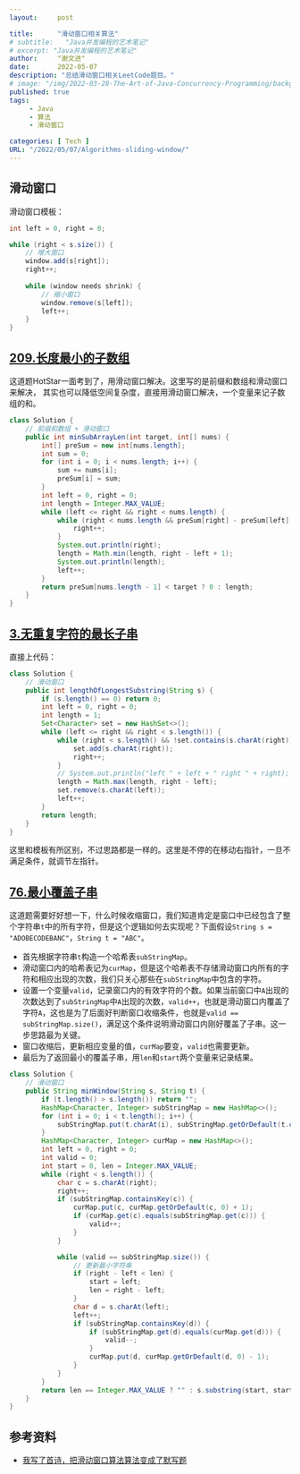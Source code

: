 ```yaml
---
layout:     post

title:      "滑动窗口相关算法"
# subtitle:   "Java并发编程的艺术笔记"
# excerpt: "Java并发编程的艺术笔记"
author:     "谢文进"
date:       2022-05-07
description: "总结滑动窗口相关LeetCode题目。"
# image: "/img/2022-03-28-The-Art-of-Java-Concurrency-Programming/background.jpg"
published: true 
tags:
     - Java
     - 算法
     - 滑动窗口

categories: [ Tech ]
URL: "/2022/05/07/Algorithms-sliding-window/"
---
```

## 滑动窗口
滑动窗口模板：
```java
int left = 0, right = 0;

while (right < s.size()) {
    // 增大窗口
    window.add(s[right]);
    right++;
    
    while (window needs shrink) {
        // 缩小窗口
        window.remove(s[left]);
        left++;
    }
}
```
## [209.长度最小的子数组](https://leetcode-cn.com/problems/minimum-size-subarray-sum/)
这道题HotStar一面考到了，用滑动窗口解决。这里写的是前缀和数组和滑动窗口来解决，
其实也可以降低空间复杂度，直接用滑动窗口解决，一个变量来记子数组的和。
```java
class Solution {
    // 前缀和数组 + 滑动窗口
    public int minSubArrayLen(int target, int[] nums) {
        int[] preSum = new int[nums.length];
        int sum = 0;
        for (int i = 0; i < nums.length; i++) {
            sum += nums[i];
            preSum[i] = sum;
        }
        int left = 0, right = 0;
        int length = Integer.MAX_VALUE;
        while (left <= right && right < nums.length) {
            while (right < nums.length && preSum[right] - preSum[left] + nums[left] < target) {
                right++;
            }
            System.out.println(right);
            length = Math.min(length, right - left + 1);
            System.out.println(length);
            left++;
        }
        return preSum[nums.length - 1] < target ? 0 : length;
    }
}
```
## [3.无重复字符的最长子串](https://leetcode-cn.com/problems/longest-substring-without-repeating-characters/description/)
直接上代码：
```java
class Solution {
    // 滑动窗口
    public int lengthOfLongestSubstring(String s) {
        if (s.length() == 0) return 0;
        int left = 0, right = 0;
        int length = 1;
        Set<Character> set = new HashSet<>();
        while (left <= right && right < s.length()) {
            while (right < s.length() && !set.contains(s.charAt(right))) {
                set.add(s.charAt(right));
                right++;
            }
            // System.out.println("left " + left + " right " + right);
            length = Math.max(length, right - left);
            set.remove(s.charAt(left));
            left++;  
        }
        return length;
    }
}
```
这里和模板有所区别，不过思路都是一样的。这里是不停的在移动右指针，一旦不满足条件，就调节左指针。
## [76.最小覆盖子串](https://leetcode-cn.com/problems/minimum-window-substring/)
这道题需要好好想一下，什么时候收缩窗口，我们知道肯定是窗口中已经包含了整个字符串`t`中的所有字符，但是这个逻辑如何去实现呢？下面假设`String s = "ADOBECODEBANC"`，`String t = "ABC"`。
* 首先根据字符串`t`构造一个哈希表`subStringMap`。
* 滑动窗口内的哈希表记为`curMap`，但是这个哈希表不存储滑动窗口内所有的字符和相应出现的次数，我们只关心那些在`subStringMap`中包含的字符。
* 设置一个变量`valid`，记录窗口内的有效字符的个数。如果当前窗口中`A`出现的次数达到了`subStringMap`中`A`出现的次数，`valid++`，也就是滑动窗口内覆盖了字符`A`，这也是为了后面好判断窗口收缩条件，也就是`valid == subStringMap.size()`，满足这个条件说明滑动窗口内刚好覆盖了子串。这一步思路最为关键。
* 窗口收缩后，更新相应变量的值，`curMap`要变，`valid`也需要更新。
* 最后为了返回最小的覆盖子串，用`len`和`start`两个变量来记录结果。
```java
class Solution {
    // 滑动窗口
    public String minWindow(String s, String t) {
        if (t.length() > s.length()) return "";
        HashMap<Character, Integer> subStringMap = new HashMap<>();
        for (int i = 0; i < t.length(); i++) {
            subStringMap.put(t.charAt(i), subStringMap.getOrDefault(t.charAt(i), 0) + 1);
        }
        HashMap<Character, Integer> curMap = new HashMap<>();
        int left = 0, right = 0;
        int valid = 0;
        int start = 0, len = Integer.MAX_VALUE;
        while (right < s.length()) {
            char c = s.charAt(right);
            right++;
            if (subStringMap.containsKey(c)) {
                curMap.put(c, curMap.getOrDefault(c, 0) + 1);
                if (curMap.get(c).equals(subStringMap.get(c))) {
                    valid++;
                }
            }

            while (valid == subStringMap.size()) {
                // 更新最小字符串
                if (right - left < len) {
                    start = left;
                    len = right - left;
                }
                char d = s.charAt(left);
                left++;
                if (subStringMap.containsKey(d)) {
                    if (subStringMap.get(d).equals(curMap.get(d))) {
                        valid--;
                    }
                    curMap.put(d, curMap.getOrDefault(d, 0) - 1);
                }
            }
        }
        return len == Integer.MAX_VALUE ? "" : s.substring(start, start + len);
    }
}
```
## 参考资料
* [我写了首诗，把滑动窗口算法算法变成了默写题](https://labuladong.github.io/algo/2/18/25/)